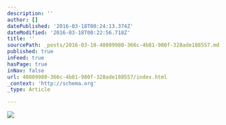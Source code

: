 ```yaml
---
description: ''
author: []
datePublished: '2016-03-18T00:24:13.374Z'
dateModified: '2016-03-18T00:22:56.718Z'
title: ''
sourcePath: _posts/2016-03-18-40809980-366c-4b81-980f-328ade188557.md
published: true
inFeed: true
hasPage: true
inNav: false
url: 40809980-366c-4b81-980f-328ade188557/index.html
_context: 'http://schema.org'
_type: Article

---
```

![](https://the-grid-user-content.s3-us-west-2.amazonaws.com/2f336977-e94e-404c-91ba-0be5c4c51405.png)